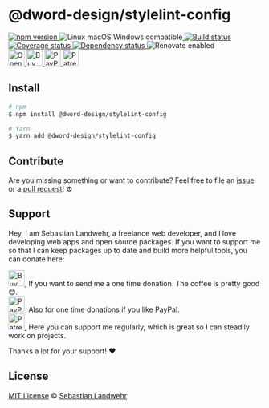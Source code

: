 <!-- TITLE/ -->
# @dword-design/stylelint-config
<!-- /TITLE -->

<!-- BADGES/ -->
  <p>
    <a href="https://npmjs.org/package/@dword-design/stylelint-config">
      <img
        src="https://img.shields.io/npm/v/@dword-design/stylelint-config.svg"
        alt="npm version"
      >
    </a><img src="https://img.shields.io/badge/os-linux%20%7C%C2%A0macos%20%7C%C2%A0windows-blue" alt="Linux macOS Windows compatible"><a href="https://github.com/dword-design/stylelint-config/actions">
      <img
        src="https://github.com/dword-design/stylelint-config/workflows/build/badge.svg"
        alt="Build status"
      >
    </a><a href="https://codecov.io/gh/dword-design/stylelint-config">
      <img
        src="https://codecov.io/gh/dword-design/stylelint-config/branch/master/graph/badge.svg"
        alt="Coverage status"
      >
    </a><a href="https://david-dm.org/dword-design/stylelint-config">
      <img src="https://img.shields.io/david/dword-design/stylelint-config" alt="Dependency status">
    </a><img src="https://img.shields.io/badge/renovate-enabled-brightgreen" alt="Renovate enabled"><br/><a href="https://gitpod.io/#https://github.com/dword-design/stylelint-config">
      <img
        src="https://gitpod.io/button/open-in-gitpod.svg"
        alt="Open in Gitpod"
        height="32"
      >
    </a><a href="https://www.buymeacoffee.com/dword">
      <img
        src="https://www.buymeacoffee.com/assets/img/guidelines/download-assets-sm-2.svg"
        alt="Buy Me a Coffee"
        height="32"
      >
    </a><a href="https://paypal.me/SebastianLandwehr">
      <img
        src="https://dword-design.de/images/paypal.svg"
        alt="PayPal"
        height="32"
      >
    </a><a href="https://www.patreon.com/dworddesign">
      <img
        src="https://dword-design.de/images/patreon.svg"
        alt="Patreon"
        height="32"
      >
    </a>
</p>
<!-- /BADGES -->

<!-- DESCRIPTION/ -->

<!-- /DESCRIPTION -->

<!-- INSTALL/ -->
## Install

```bash
# npm
$ npm install @dword-design/stylelint-config

# Yarn
$ yarn add @dword-design/stylelint-config
```
<!-- /INSTALL -->

<!-- LICENSE/ -->
## Contribute

Are you missing something or want to contribute? Feel free to file an [issue](https://github.com/dword-design/stylelint-config/issues) or a [pull request](https://github.com/dword-design/stylelint-config/pulls)! ⚙️

## Support

Hey, I am Sebastian Landwehr, a freelance web developer, and I love developing web apps and open source packages. If you want to support me so that I can keep packages up to date and build more helpful tools, you can donate here:

<p>
  <a href="https://www.buymeacoffee.com/dword">
    <img
      src="https://www.buymeacoffee.com/assets/img/guidelines/download-assets-sm-2.svg"
      alt="Buy Me a Coffee"
      height="32"
    >
  </a>&nbsp;If you want to send me a one time donation. The coffee is pretty good 😊.<br/>
  <a href="https://paypal.me/SebastianLandwehr">
    <img
      src="https://dword-design.de/images/paypal.svg"
      alt="PayPal"
      height="32"
    >
  </a>&nbsp;Also for one time donations if you like PayPal.<br/>
  <a href="https://www.patreon.com/dworddesign">
    <img
      src="https://dword-design.de/images/patreon.svg"
      alt="Patreon"
      height="32"
    >
  </a>&nbsp;Here you can support me regularly, which is great so I can steadily work on projects.
</p>

Thanks a lot for your support! ❤️

## License

[MIT License](https://opensource.org/licenses/MIT) © [Sebastian Landwehr](https://dword-design.de)
<!-- /LICENSE -->
